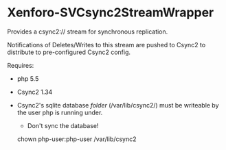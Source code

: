 Xenforo-SVCsync2StreamWrapper
======================

Provides a csync2:// stream for synchronous replication. 

Notifications of Deletes/Writes to this stream are pushed to Csync2 to distribute to pre-configured Csync2 config. 

Requires:
- php 5.5
- Csync2 1.34
- Csync2's sqlite database *folder* (/var/lib/csync2/) must be writeable by the user php is running under.
    - Don't sync the database!

    chown php-user:php-user /var/lib/csync2
